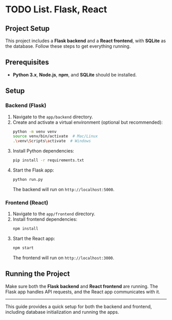 # TODO List. Flask, React

## Project Setup

This project includes a **Flask backend** and a **React frontend**, with **SQLite** as the database. Follow these steps to get everything running.

## Prerequisites

- **Python 3.x**, **Node.js**, **npm**, and **SQLite** should be installed.

## Setup

### Backend (Flask)
1. Navigate to the `app/backend` directory.
2. Create and activate a virtual environment (optional but recommended):
   ```bash
   python -m venv venv
   source venv/bin/activate  # Mac/Linux
   .\venv\Scripts\activate  # Windows
   ```
3. Install Python dependencies:
   ```bash
   pip install -r requirements.txt
   ```
4. Start the Flask app:
   ```bash
   python run.py
   ```
   The backend will run on `http://localhost:5000`.

### Frontend (React)
1. Navigate to the `app/frontend` directory.
2. Install frontend dependencies:
   ```bash
   npm install
   ```
3. Start the React app:
   ```bash
   npm start
   ```
   The frontend will run on `http://localhost:3000`.

## Running the Project

Make sure both the **Flask backend** and **React frontend** are running. The Flask app handles API requests, and the React app communicates with it.

---

This guide provides a quick setup for both the backend and frontend, including database initialization and running the apps.
